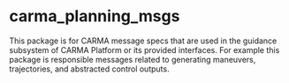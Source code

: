 # carma_planning_msgs

This package is for CARMA message specs that are used in the guidance subsystem of CARMA Platform or its provided interfaces. For example this package is responsible messages related to generating maneuvers, trajectories, and abstracted control outputs.  